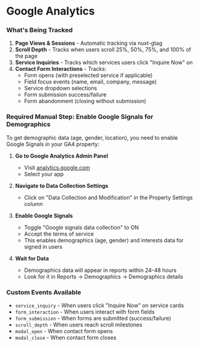 # Google Analytics

### What's Being Tracked

1. **Page Views & Sessions** - Automatic tracking via nuxt-gtag
2. **Scroll Depth** - Tracks when users scroll 25%, 50%, 75%, and 100% of the page
3. **Service Inquiries** - Tracks which services users click "Inquire Now" on
4. **Contact Form Interactions** - Tracks:
   - Form opens (with preselected service if applicable)
   - Field focus events (name, email, company, message)
   - Service dropdown selections
   - Form submission success/failure
   - Form abandonment (closing without submission)

### Required Manual Step: Enable Google Signals for Demographics

To get demographic data (age, gender, location), you need to enable Google Signals in your GA4 property:

1. **Go to Google Analytics Admin Panel**

   - Visit [analytics.google.com](https://analytics.google.com)
   - Select your app

2. **Navigate to Data Collection Settings**

   - Click on "Data Collection and Modification" in the Property Settings column

3. **Enable Google Signals**

   - Toggle "Google signals data collection" to ON
   - Accept the terms of service
   - This enables demographics (age, gender) and interests data for signed in users

4. **Wait for Data**
   - Demographics data will appear in reports within 24-48 hours
   - Look for it in Reports → Demographics → Demographics details

### Custom Events Available

- `service_inquiry` - When users click "Inquire Now" on service cards
- `form_interaction` - When users interact with form fields
- `form_submission` - When forms are submitted (success/failure)
- `scroll_depth` - When users reach scroll milestones
- `modal_open` - When contact form opens
- `modal_close` - When contact form closes
